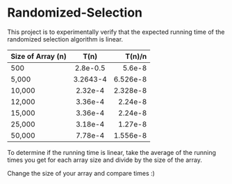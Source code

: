 Randomized-Selection
====================

This project is to experimentally verify that the expected running time of the randomized selection algorithm is linear.

| Size of Array (n)        | T(n)          | T(n)/n  |
| ------------------------ |:-------------:| -------:|
| 500                      | 2.8e-0.5      | 5.6e-8  |
| 5,000                    | 3.2643-4      | 6.526e-8 |
| 10,000				   | 2.32e-4       | 2.328e-8 |
| 12,000				   | 3.36e-4       | 2.24e-8 |
| 15,000				   | 3.36e-4       | 2.24e-8 |
| 25,000				   | 3.18e-4	   | 1.27e-8 |
| 50,000				   | 7.78e-4	   | 1.556e-8 |

To determine if the running time is linear, take the average of the running times
you get for each array size and divide by the size of the array.


Change the size of your array and compare times :)

